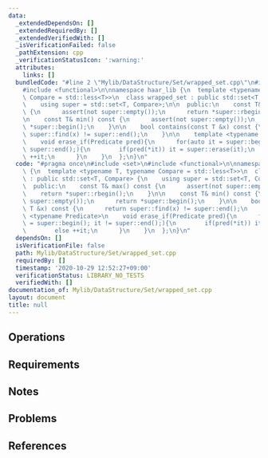 ```yaml
---
data:
  _extendedDependsOn: []
  _extendedRequiredBy: []
  _extendedVerifiedWith: []
  _isVerificationFailed: false
  _pathExtension: cpp
  _verificationStatusIcon: ':warning:'
  attributes:
    links: []
  bundledCode: "#line 2 \"Mylib/DataStructure/Set/wrapped_set.cpp\"\n#include <set>\n\
    #include <functional>\n\nnamespace haar_lib {\n  template <typename T, typename\
    \ Compare = std::less<T>>\n  class wrapped_set : public std::set<T, Compare> {\n\
    \    using super = std::set<T, Compare>;\n\n  public:\n    const T& max() const\
    \ {\n      assert(not super::empty());\n      return *super::rbegin();\n    }\n\
    \n    const T& min() const {\n      assert(not super::empty());\n      return\
    \ *super::begin();\n    }\n\n    bool contains(const T &x) const {\n      return\
    \ super::find(x) != super::end();\n    }\n\n    template <typename Predicate>\n\
    \    void erase_if(Predicate pred){\n      for(auto it = super::begin(); it !=\
    \ super::end();){\n        if(pred(*it)) it = super::erase(it);\n        else\
    \ ++it;\n      }\n    }\n  };\n}\n"
  code: "#pragma once\n#include <set>\n#include <functional>\n\nnamespace haar_lib\
    \ {\n  template <typename T, typename Compare = std::less<T>>\n  class wrapped_set\
    \ : public std::set<T, Compare> {\n    using super = std::set<T, Compare>;\n\n\
    \  public:\n    const T& max() const {\n      assert(not super::empty());\n  \
    \    return *super::rbegin();\n    }\n\n    const T& min() const {\n      assert(not\
    \ super::empty());\n      return *super::begin();\n    }\n\n    bool contains(const\
    \ T &x) const {\n      return super::find(x) != super::end();\n    }\n\n    template\
    \ <typename Predicate>\n    void erase_if(Predicate pred){\n      for(auto it\
    \ = super::begin(); it != super::end();){\n        if(pred(*it)) it = super::erase(it);\n\
    \        else ++it;\n      }\n    }\n  };\n}\n"
  dependsOn: []
  isVerificationFile: false
  path: Mylib/DataStructure/Set/wrapped_set.cpp
  requiredBy: []
  timestamp: '2020-10-29 12:52:27+09:00'
  verificationStatus: LIBRARY_NO_TESTS
  verifiedWith: []
documentation_of: Mylib/DataStructure/Set/wrapped_set.cpp
layout: document
title: null
---
```


## Operations

## Requirements

## Notes

## Problems

## References
